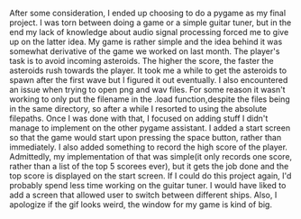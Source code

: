 After some consideration, I ended up choosing to do a pygame as my final project. I was torn between doing a game or a simple guitar tuner, but in the end my lack of knowledge about audio signal processing
forced me to give up on the latter idea. My game is rather simple and the idea behind it was somewhat derivative of the game we worked on last month. The player's task is to avoid incoming asteroids. The higher the score, the faster the asteroids rush towards the player. It took me a while to get the asteroids to spawn after the first wave but I figured it out eventually. I also encountered an issue when trying to open png and wav files. For some reason it wasn't working to only put the filename in the .load function,despite the files being in the same directory, so after a while I resorted to using the absolute filepaths. Once I was done with that, I focused on adding stuff I didn't manage to implement on the other pygame assistant. I added a start screen so that the game would start upon pressing the space button, rather than immediately. I also added something to record the high score of the player. Admittedly, my implementation of that was simple(it only records one score, rather than a list of the top 5 scorees ever), but it gets the job done and the top score is displayed on the start screen. If I could do this project again, I'd probably spend less time working on the guitar tuner. I would have liked to add a screen that allowed user to switch between different ships. Also, I apologize if the gif looks weird, the window for my game is kind of big.